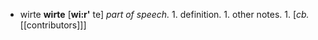 + <span class="hylian">wirte</span> **wirte** \[**wi:r'** te\] _part of speech._ 1. definition. 1. other notes. 1. \[_cb._ [[contributors]]\]
